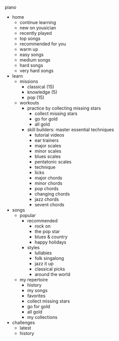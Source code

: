 piano

- home
  - continue learning
  - new on yousician
  - recently played
  - top songs
  - recommended for you
  - warm up
  - easy songs
  - medium songs
  - hard songs
  - very hard songs
- learn
  - missions
    - classical (15)
    - knowledge (5)
    - pop (15)
  - workouts
    - practice by collecting missing stars
      - collect missing stars
      - go for gold
      - all gold
    - skill builders: master essential techniques
      - tutorial videos
      - ear trainers
      - major scales
      - minor scales
      - blues scales
      - pentatonic scales
      - technique
      - licks
      - major chords
      - minor chords
      - pop chords
      - changing chords
      - jazz chords
      - sevent chords
- songs
  - popular
    - recommended
      - rock on
      - the pop star
      - blues & country
      - happy holidays
    - styles
      - lullabies
      - folk singalong
      - jazz it up
      - classical picks
      - around the world
  - my repertoire
    - history
    - my songs
    - favorites
    - collect missing stars
    - go for gold
    - all gold
    - my collections
- challenges
  - latest
  - history

